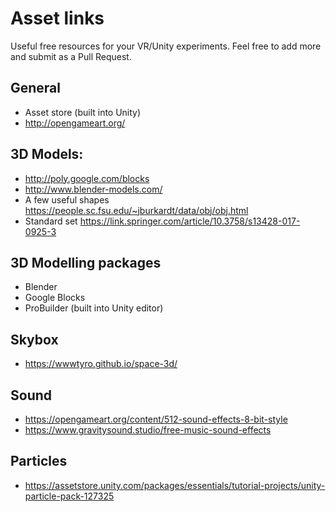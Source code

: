 # Asset links

Useful free resources for your VR/Unity experiments. Feel free to add more and submit as a Pull Request.

## General
- Asset store (built into Unity)
- http://opengameart.org/

## 3D Models:
- http://poly.google.com/blocks
- http://www.blender-models.com/
- A few useful shapes https://people.sc.fsu.edu/~jburkardt/data/obj/obj.html
- Standard set https://link.springer.com/article/10.3758/s13428-017-0925-3

## 3D Modelling packages
- Blender
- Google Blocks
- ProBuilder (built into Unity editor)

## Skybox
- https://wwwtyro.github.io/space-3d/

## Sound
- https://opengameart.org/content/512-sound-effects-8-bit-style
- https://www.gravitysound.studio/free-music-sound-effects

## Particles
- https://assetstore.unity.com/packages/essentials/tutorial-projects/unity-particle-pack-127325
